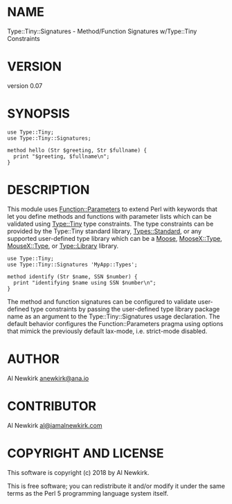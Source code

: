 # NAME

Type::Tiny::Signatures - Method/Function Signatures w/Type::Tiny Constraints

# VERSION

version 0.07

# SYNOPSIS

    use Type::Tiny;
    use Type::Tiny::Signatures;

    method hello (Str $greeting, Str $fullname) {
      print "$greeting, $fullname\n";
    }

# DESCRIPTION

This module uses [Function::Parameters](https://metacpan.org/pod/Function::Parameters) to extend Perl with keywords that
let you define methods and functions with parameter lists which can be validated
using [Type::Tiny](https://metacpan.org/pod/Type::Tiny) type constraints. The type constraints can be provided by
the Type::Tiny standard library, [Types::Standard](https://metacpan.org/pod/Types::Standard), or any supported
user-defined type library which can be a [Moose](https://metacpan.org/pod/Moose), [MooseX::Type](https://metacpan.org/pod/MooseX::Type),
[MouseX::Type](https://metacpan.org/pod/MouseX::Type), or [Type::Library](https://metacpan.org/pod/Type::Library) library.

    use Type::Tiny;
    use Type::Tiny::Signatures 'MyApp::Types';

    method identify (Str $name, SSN $number) {
      print "identifying $name using SSN $number\n";
    }

The method and function signatures can be configured to validate user-defined
type constraints by passing the user-defined type library package name as an
argument to the Type::Tiny::Signatures usage declaration. The default behavior
configures the Function::Parameters pragma using options that mimick the
previously default lax-mode, i.e. strict-mode disabled.

# AUTHOR

Al Newkirk <anewkirk@ana.io>

# CONTRIBUTOR

Al Newkirk <al@iamalnewkirk.com>

# COPYRIGHT AND LICENSE

This software is copyright (c) 2018 by Al Newkirk.

This is free software; you can redistribute it and/or modify it under
the same terms as the Perl 5 programming language system itself.
